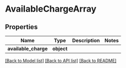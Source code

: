 # AvailableChargeArray

## Properties
Name | Type | Description | Notes
------------ | ------------- | ------------- | -------------
**available_charge** | **object** |  | 

[[Back to Model list]](../README.md#documentation-for-models) [[Back to API list]](../README.md#documentation-for-api-endpoints) [[Back to README]](../README.md)

